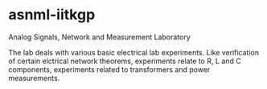 # asnml-iitkgp
Analog Signals, Network and Measurement Laboratory

The lab deals with various basic electrical lab experiments.
Like verification of certain elctrical network theorems, experiments relate to R, L and C components, 
experiments related to transformers and power measurements.

